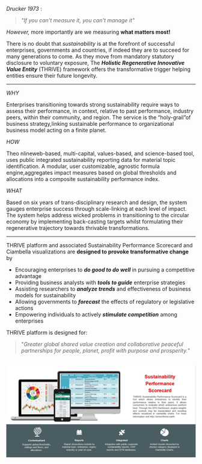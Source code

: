 _Drucker 1973_ :
> _"If you can't measure it, you can't manage it"_

_However,_ more importantly are we measuring **what matters most!**

There is no doubt that _sustainability_ is at the forefront of successful enterprises, governments and countries, if indeed they are to succeed for many generations to come. As they move from mandatory statutory disclosure to voluntary exposure, The **_Holistic Regenerative Innovative Value Entity_** (THRIVE) framework offers the transformative trigger helping entities ensure their future longevity.

---

<i class="content-head">WHY</i>

Enterprises transitioning towards strong sustainability require ways to assess their performance, in context, relative to past performance, industry peers, within their community, and region. The service is the “holy-grail”of business strategy,linking sustainable performance to organizational business model acting on a finite planet.

<i class="content-head">HOW</i>

Theo nlineweb-based, multi-capital, values-based, and science-based tool, uses public integrated sustainability reporting data for material topic identification. A modular, user customizable, agnostic formula engine,aggregates impact measures based on global thresholds and allocations into a composite sustainability performance index.

<i class="content-head">WHAT</i>

Based on six years of trans-disciplinary research and design, the system gauges enterprise success through scale-linking at each level of impact. The system helps address wicked problems in transitioning to the circular economy by implementing back-casting targets whilst formulating their regenerative trajectory towards thrivable transformations.

---

THRIVE platform and associated Sustainability Performance Scorecard and Ciambella visualizations are **designed to provoke transformative change** by

* Encouraging enterprises to **_do good to do well_** in pursuing a competitive advantage
* Providing business analysts with **_tools to guide_** enterprise strategies
* Assisting researchers to **_analyze trends_** and effectiveness of business models for sustainability
* Allowing governments to **_forecast_** the effects of regulatory or legislative actions
* Empowering individuals to actively **_stimulate competition_** among enterprises

THRIVE platform is designed for:
> "_Greater global shared value creation and collaborative peaceful partnerships for people, planet, profit with purpose and prosperity._"


<br>

<img src="img/platform.JPG" alt="Platform Logo" width="600"/>




